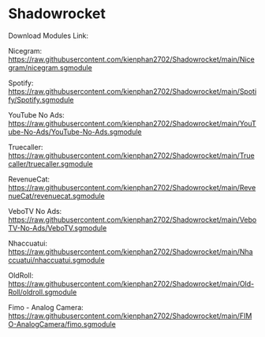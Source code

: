# Shadowrocket


Download Modules Link:


Nicegram: https://raw.githubusercontent.com/kienphan2702/Shadowrocket/main/Nicegram/nicegram.sgmodule

Spotify: https://raw.githubusercontent.com/kienphan2702/Shadowrocket/main/Spotify/Spotify.sgmodule 

YouTube No Ads: https://raw.githubusercontent.com/kienphan2702/Shadowrocket/main/YouTube-No-Ads/YouTube-No-Ads.sgmodule

Truecaller: https://raw.githubusercontent.com/kienphan2702/Shadowrocket/main/Truecaller/truecaller.sgmodule

RevenueCat: https://raw.githubusercontent.com/kienphan2702/Shadowrocket/main/RevenueCat/revenuecat.sgmodule

VeboTV No Ads: https://raw.githubusercontent.com/kienphan2702/Shadowrocket/main/VeboTV-No-Ads/VeboTV.sgmodule

Nhaccuatui: https://raw.githubusercontent.com/kienphan2702/Shadowrocket/main/Nhaccuatui/nhaccuatui.sgmodule

OldRoll: https://raw.githubusercontent.com/kienphan2702/Shadowrocket/main/Old-Roll/oldroll.sgmodule

Fimo - Analog Camera: https://raw.githubusercontent.com/kienphan2702/Shadowrocket/main/FIMO-AnalogCamera/fimo.sgmodule